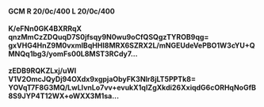 #### GCM R 20/0c/400 L 20/0c/400
**K/eFNn0GK4BXRRqX**<br/>**qnzMmCzZDQuqD7S0jfsqy9N0wu9oCfQSQgzTYROB9qg=**<br/>**gxVHG4HnZ9M0vxmIBqHHI8MRX6SZRX2L/mNGEUdeVePBO1W3cYU+QMNQq1bg3/yomFs00L8MST3RCdy7...**<br/><br/>
**zEDB9RQKZLxj/uWI**<br/>**V1V2OmcJQyDj94OXdx9xgpjaObyFK3Nlr8jLT5PPTk8=**<br/>**YOVqT7F8G3MQ/LwLIvnLo7vv+evukX1qIZgXkdi26XxiqdG6cORHqNoGfB8S9JYP4T12WX+oWXX3M1sa...**